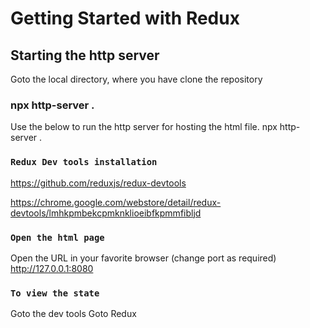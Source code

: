 # Getting Started with Redux



## Starting the http server

Goto the local directory, where you have clone the repository

### npx http-server .

Use the below to run the http server for hosting the html file.
npx http-server .

### `Redux Dev tools installation`

https://github.com/reduxjs/redux-devtools

https://chrome.google.com/webstore/detail/redux-devtools/lmhkpmbekcpmknklioeibfkpmmfibljd


### `Open the html page`

Open the URL in your favorite browser (change port as required)
  http://127.0.0.1:8080

### `To view the state`

Goto the dev tools
Goto Redux

